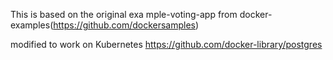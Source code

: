 This is based on the original exa mple-voting-app from docker-examples(https://github.com/dockersamples)

modified to work on Kubernetes https://github.com/docker-library/postgres
